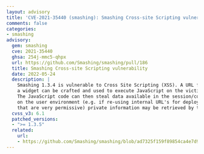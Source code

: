 ```yaml
---
layout: advisory
title: 'CVE-2021-35440 (smashing): Smashing Cross-site Scripting vulnerability'
comments: false
categories:
- smashing
advisory:
  gem: smashing
  cve: 2021-35440
  ghsa: 254j-mmc5-qhpx
  url: https://github.com/Smashing/smashing/pull/186
  title: Smashing Cross-site Scripting vulnerability
  date: 2022-05-24
  description: |
    Smashing 1.3.4 is vulnerable to Cross Site Scripting (XSS). A URL for
    a widget can be crafted and used to execute JavaScript on the victim's computer.
    The JavaScript code can then steal data available in the session/cookies depending
    on the user environment (e.g. if re-using internal URL's for deploying, or cookies
    that are very permissive) private information may be retrieved by the attacker.
  cvss_v3: 6.1
  patched_versions:
  - ">= 1.3.5"
  related:
    url:
    - https://github.com/Smashing/smashing/blob/ad7325f159f89854ca4e7d94e7be9bee507b6d46/CHANGELOG.md
---
```

